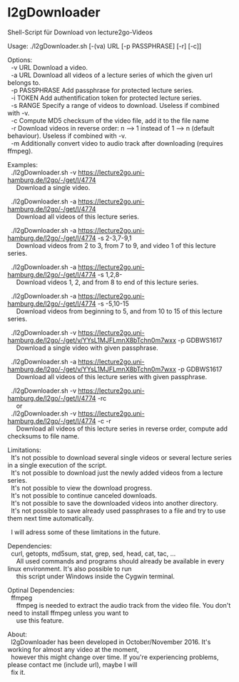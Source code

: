 # l2gDownloader
Shell-Script für Download von lecture2go-Videos  
  
Usage: ./l2gDownloader.sh [-(va) URL [-p PASSPHRASE] [-r] [-c]]  
  
Options:  
&nbsp;&nbsp;-v URL        Download a video.  
&nbsp;&nbsp;-a URL        Download all videos of a lecture series of which the given url belongs to.  
&nbsp;&nbsp;-p PASSPHRASE Add passphrase for protected lecture series.  
&nbsp;&nbsp;-i TOKEN      Add authentification token for protected lecture series.  
&nbsp;&nbsp;-s RANGE      Specify a range of videos to download. Useless if combined with -v.  
&nbsp;&nbsp;-c            Compute MD5 checksum of the video file, add it to the file name  
&nbsp;&nbsp;-r            Download videos in reverse order: n --> 1 instead of 1 --> n (default behaviour). Useless if combined with -v.  
&nbsp;&nbsp;-m            Additionally convert video to audio track after downloading (requires ffmpeg).  
  
Examples:  
&nbsp;&nbsp;./l2gDownloader.sh -v https://lecture2go.uni-hamburg.de/l2go/-/get/l/4774  
&nbsp;&nbsp;&nbsp;&nbsp;&nbsp;Download a single video.  
  
&nbsp;&nbsp;./l2gDownloader.sh -a https://lecture2go.uni-hamburg.de/l2go/-/get/l/4774  
&nbsp;&nbsp;&nbsp;&nbsp;&nbsp;Download all videos of this lecture series.  
  
&nbsp;&nbsp;./l2gDownloader.sh -a https://lecture2go.uni-hamburg.de/l2go/-/get/l/4774 -s 2-3,7-9,1  
&nbsp;&nbsp;&nbsp;&nbsp;&nbsp;Download videos from 2 to 3, from 7 to 9, and video 1 of this lecture series.  
  
&nbsp;&nbsp;./l2gDownloader.sh -a https://lecture2go.uni-hamburg.de/l2go/-/get/l/4774 -s 1,2,8-  
&nbsp;&nbsp;&nbsp;&nbsp;&nbsp;Download videos 1, 2, and from 8 to end of this lecture series.  
  
&nbsp;&nbsp;./l2gDownloader.sh -a https://lecture2go.uni-hamburg.de/l2go/-/get/l/4774 -s -5,10-15  
&nbsp;&nbsp;&nbsp;&nbsp;&nbsp;Download videos from beginning to 5, and from 10 to 15 of this lecture series.  
  
&nbsp;&nbsp;./l2gDownloader.sh -v https://lecture2go.uni-hamburg.de/l2go/-/get/v/YYsL1MJFLmnX8bTchn0m7wxx -p GDBWS1617  
&nbsp;&nbsp;&nbsp;&nbsp;&nbsp;Download a single video with given passphrase.  
  
&nbsp;&nbsp;./l2gDownloader.sh -a https://lecture2go.uni-hamburg.de/l2go/-/get/v/YYsL1MJFLmnX8bTchn0m7wxx -p GDBWS1617  
&nbsp;&nbsp;&nbsp;&nbsp;&nbsp;Download all videos of this lecture series with given passphrase.
  
&nbsp;&nbsp;./l2gDownloader.sh -v https://lecture2go.uni-hamburg.de/l2go/-/get/l/4774 -rc  
&nbsp;&nbsp;&nbsp;&nbsp;&nbsp;or  
&nbsp;&nbsp;./l2gDownloader.sh -v https://lecture2go.uni-hamburg.de/l2go/-/get/l/4774 -c -r  
&nbsp;&nbsp;&nbsp;&nbsp;&nbsp;Download all videos of this lecture series in reverse order, compute add checksums to file name.
  
Limitations:  
&nbsp;&nbsp;It's not possible to download several single videos or several lecture series in a single execution of the script.  
&nbsp;&nbsp;It's not possible to download just the newly added videos from a lecture series.  
&nbsp;&nbsp;It's not possible to view the download progress.  
&nbsp;&nbsp;It's not possible to continue canceled downloads.  
&nbsp;&nbsp;It's not possible to save the downloaded videos into another directory.  
&nbsp;&nbsp;It's not possible to save already used passphrases to a file and try to use them next time automatically.  
  
&nbsp;&nbsp;I will adress some of these limitations in the future.
  
Dependencies:  
&nbsp;&nbsp;curl, getopts, md5sum, stat, grep, sed, head, cat, tac, ...  
&nbsp;&nbsp;&nbsp;&nbsp;&nbsp;All used commands and programs should already be available in every linux environment. It's also possible to run  
&nbsp;&nbsp;&nbsp;&nbsp;&nbsp;this script under Windows inside the Cygwin terminal.  
  
Optinal Dependencies:  
&nbsp;&nbsp;ffmpeg  
&nbsp;&nbsp;&nbsp;&nbsp;&nbsp;ffmpeg is needed to extract the audio track from the video file. You don't need to install ffmpeg unless you want to  
&nbsp;&nbsp;&nbsp;&nbsp;&nbsp;use this feature.  
  
About:  
&nbsp;&nbsp;l2gDownloader has been developed in October/November 2016. It's working for almost any video at the moment,  
&nbsp;&nbsp;however this might change over time. If you're experiencing problems, please contact me (include url), maybe I will  
&nbsp;&nbsp;fix it.  
